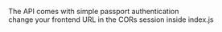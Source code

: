 <p>The API comes with simple passport authentication </br> change your frontend URL in the CORs session inside index.js </p>
